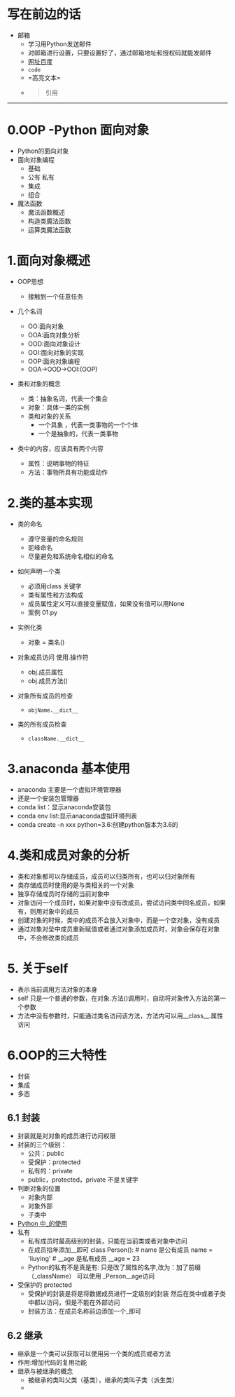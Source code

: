 # 写在前边的话
- 邮箱
    - 学习用Python发送邮件
    - 对邮箱进行设置，只要设置好了，通过邮箱地址和授权码就能发邮件
    - [网址百度](www.baidu.com)
    - `code`
    - =高亮文本=
    - > 引用
 ---
    
# 0.OOP -Python 面向对象
- Python的面向对象
- 面向对象编程
    - 基础
    - 公有 私有
    - 集成 
    - 组合
- 魔法函数
    - 魔法函数概述
    - 构造类魔法函数
    - 运算类魔法函数
  
# 1.面向对象概述
- OOP思想  
    - 接触到一个任意任务
   
- 几个名词
    - OO:面向对象
    - OOA:面向对象分析
    - OOD:面向对象设计
    - OOI:面向对象的实现
    - OOP:面向对象编程
    - OOA->OOD->OOI:(OOP)
    
- 类和对象的概念
    - 类：抽象名词，代表一个集合
    - 对象：具体一类的实例
    - 类和对象的关系
        - 一个具象 ，代表一类事物的一个个体
        - 一个是抽象的，代表一类事物
- 类中的内容，应该具有两个内容
    - 属性：说明事物的特征
    - 方法：事物所具有功能或动作
    
# 2.类的基本实现
- 类的命名
    - 遵守变量的命名规则
    - 驼峰命名
    - 尽量避免和系统命名相似的命名
    
- 如何声明一个类
    - 必须用class 关键字
    - 类有属性和方法构成
    - 成员属性定义可以直接变量赋值，如果没有值可以用None
    - 案例 01.py

- 实例化类
    - 对象 = 类名()
 
- 对象成员访问 使用.操作符
    - obj.成员属性
    - obj.成员方法()
- 对象所有成员的检查
    - `objName.__dict__`
- 类的所有成员检查
    - `className.__dict__`
    
# 3.anaconda 基本使用
- anaconda 主要是一个虚拟环境管理器
- 还是一个安装包管理器
- conda list：显示anaconda安装包
- conda env list:显示anaconda虚拟环境列表
- conda create -n xxx python=3.6:创建python版本为3.6的
    
        
# 4.类和成员对象的分析
- 类和对象都可以存储成员，成员可以归类所有，也可以归对象所有
- 类存储成员时使用的是与类相关的一个对象
- 独享存储成员时存储的当前对象中
- 对象访问一个成员时，如果对象中没有改成员，尝试访问类中同名成员，如果有，则用对象中的成员
- 创建对象的时候，类中的成员不会放入对象中，而是一个空对象，没有成员
- 通过对象对垒中成员重新赋值或者通过对象添加成员时，对象会保存在对象中，不会修改类的成员

# 5. 关于self
- 表示当前调用方法对象的本身
- self 只是一个普通的参数，在对象.方法()调用时，自动将对象传入方法的第一个参数
- 方法中没有参数时，只能通过类名访问该方法，方法内可以用__class__.属性访问

# 6.OOP的三大特性
- 封装
- 集成
- 多态

## 6.1 封装
- 封装就是对对象的成员进行访问权限
- 封装的三个级别：
    - 公共：public
    - 受保护：protected
    - 私有的：private
    - public，protected，private 不是关键字
- 判断对象的位置
    - 对象内部
    - 对象外部
    - 子类中
- [Python 中_的使用](https://blog.csdn.net/handsomekang/article/details/40303207)
- 私有
    - 私有成员时最高级别的封装，只能在当前类或者对象中访问
    - 在成员掐年添加__即可
        class Person():
            # name 是公有成员
            name = 'liuying'
            # __age 是私有成员
            __age = 23
    - Python的私有不是真是有: 只是改了属性的名字,改为：加了前缀（_className）
            可以使用 _Person__age访问
- 受保护的 protected
    - 受保护的封装是将是将数据成员进行一定级别的封装
      然后在类中或者子类中都以访问，但是不能在外部访问
    - 封装方法：在成员名称前边添加一个_即可
    
## 6.2 继承
- 继承是一个类可以获取可以使用另一个类的成员或者方法
- 作用:增加代码的复用功能
- 继承与被继承的概念
    - 被继承的类叫父类（基类），继承的类叫子类（派生类）
    -


    